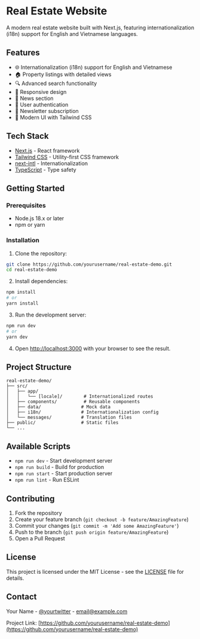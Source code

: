 # Real Estate Website

A modern real estate website built with Next.js, featuring internationalization (i18n) support for English and Vietnamese languages.

## Features

- 🌐 Internationalization (i18n) support for English and Vietnamese
- 🏠 Property listings with detailed views
- 🔍 Advanced search functionality
- 📱 Responsive design
- 📰 News section
- 👥 User authentication
- 📧 Newsletter subscription
- 🎨 Modern UI with Tailwind CSS

## Tech Stack

- [Next.js](https://nextjs.org/) - React framework
- [Tailwind CSS](https://tailwindcss.com/) - Utility-first CSS framework
- [next-intl](https://next-intl-docs.vercel.app/) - Internationalization
- [TypeScript](https://www.typescriptlang.org/) - Type safety

## Getting Started

### Prerequisites

- Node.js 18.x or later
- npm or yarn

### Installation

1. Clone the repository:
```bash
git clone https://github.com/yourusername/real-estate-demo.git
cd real-estate-demo
```

2. Install dependencies:
```bash
npm install
# or
yarn install
```

3. Run the development server:
```bash
npm run dev
# or
yarn dev
```

4. Open [http://localhost:3000](http://localhost:3000) with your browser to see the result.

## Project Structure

```
real-estate-demo/
├── src/
│   ├── app/
│   │   └── [locale]/        # Internationalized routes
│   ├── components/          # Reusable components
│   ├── data/               # Mock data
│   ├── i18n/               # Internationalization config
│   └── messages/           # Translation files
├── public/                 # Static files
└── ...
```

## Available Scripts

- `npm run dev` - Start development server
- `npm run build` - Build for production
- `npm run start` - Start production server
- `npm run lint` - Run ESLint

## Contributing

1. Fork the repository
2. Create your feature branch (`git checkout -b feature/AmazingFeature`)
3. Commit your changes (`git commit -m 'Add some AmazingFeature'`)
4. Push to the branch (`git push origin feature/AmazingFeature`)
5. Open a Pull Request

## License

This project is licensed under the MIT License - see the [LICENSE](LICENSE) file for details.

## Contact

Your Name - [@yourtwitter](https://twitter.com/yourtwitter) - email@example.com

Project Link: [https://github.com/yourusername/real-estate-demo](https://github.com/yourusername/real-estate-demo)
